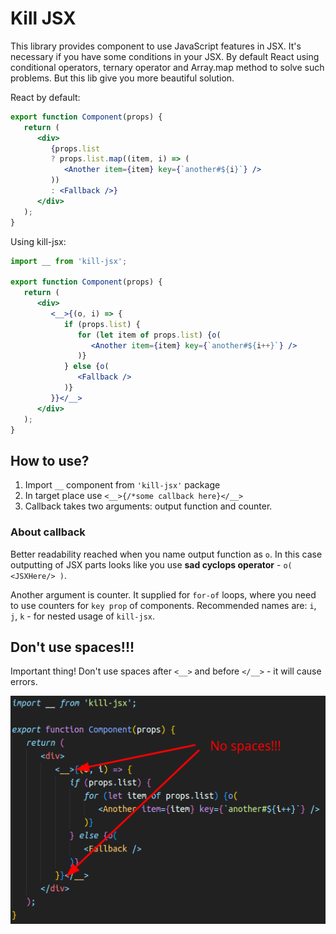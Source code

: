 # Kill JSX

This library provides component to use JavaScript features in JSX. It's necessary if you have some conditions in your JSX. By default React using conditional operators, ternary operator and Array.map method to solve such problems. But this lib give you more beautiful solution.

React by default:

```jsx
export function Component(props) {
   return (
      <div>
         {props.list
         ? props.list.map((item, i) => (
            <Another item={item} key={`another#${i}`} />
         ))
         : <Fallback />}
      </div>
   );
}
```

Using kill-jsx:

```jsx
import __ from 'kill-jsx';

export function Component(props) {
   return (
      <div>
         <__>{(o, i) => {
            if (props.list) {
               for (let item of props.list) {o(
                  <Another item={item} key={`another#${i++}`} />
               )}
            } else {o(
               <Fallback />
            )}
         }}</__>
      </div>
   );
}
```

## How to use?

1. Import `__` component from `'kill-jsx'` package
2. In target place use `<__>{/*some callback here}</__>`
3. Callback takes two arguments: output function and counter.

### About callback

Better readability reached when you name output function as `o`. In this case outputting of JSX parts looks like you use **sad cyclops operator** - `o( <JSXHere/> )`.

Another argument is counter. It supplied for `for-of` loops, where you need to use counters for `key prop` of components. Recommended names are: `i`, `j`, `k` - for nested usage of `kill-jsx`.

## Don't use spaces!!!

Important thing! Don't use spaces after `<__>` and before `</__>` - it will cause errors.

![No spaces example](readme-images/no-spaces.png)
